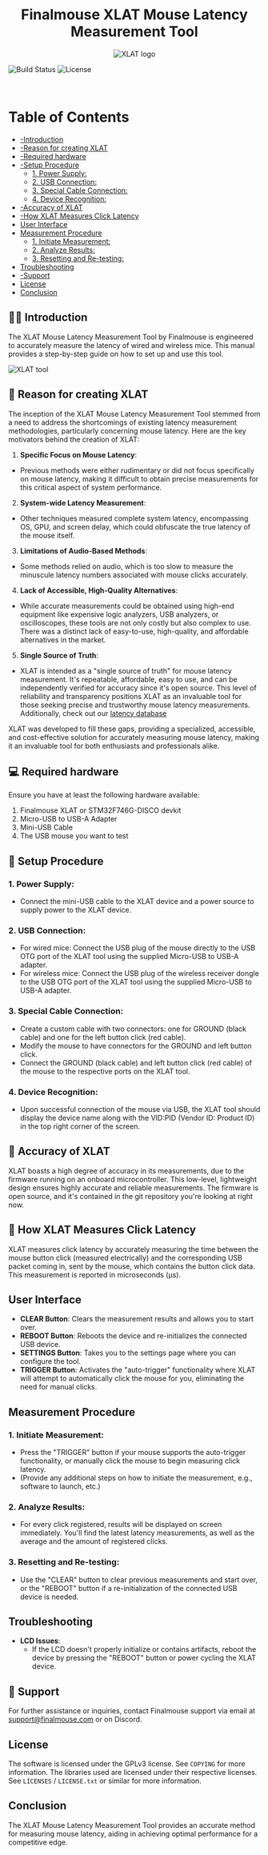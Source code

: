 <h1 align="center"> Finalmouse XLAT Mouse Latency Measurement Tool </h1>

<div align="center">

![XLAT logo](https://github.com/teamfinalmouse/xlat/blob/main/img/xlat_logo_black_33.png?raw=true)

</div>

![Build Status](https://github.com/teamfinalmouse/xlat/actions/workflows/build.yml/badge.svg)
![License](https://img.shields.io/badge/license-GPLv3-blue.svg)

<br>

# Table of Contents

- [-Introduction](#-introduction)
- [-Reason for creating XLAT](#-reason-for-creating-xlat)
- [-Required hardware](#-required-hardware)
- [-Setup Procedure](#-setup-procedure)
   * [1. Power Supply:](#1-power-supply)
   * [2. USB Connection: ](#2-usb-connection)
   * [3. Special Cable Connection:](#3-special-cable-connection)
   * [4. Device Recognition:](#4-device-recognition)
- [-Accuracy of XLAT](#-accuracy-of-xlat)
- [-How XLAT Measures Click Latency](#-how-xlat-measures-click-latency)
- [User Interface](#user-interface)
- [Measurement Procedure](#measurement-procedure)
   * [1. Initiate Measurement:](#1-initiate-measurement)
   * [2. Analyze Results:](#2-analyze-results)
   * [3. Resetting and Re-testing:](#3-resetting-and-re-testing)
- [Troubleshooting](#troubleshooting)
- [-Support](#-support)
- [License](#license)
- [Conclusion](#conclusion)

## 🙋‍♂️ Introduction
The XLAT Mouse Latency Measurement Tool by Finalmouse is engineered to accurately measure the latency of wired and wireless mice. This manual provides a step-by-step guide on how to set up and use this tool.

![XLAT tool](img/xlat_picture.png)

## 🤔 Reason for creating XLAT
The inception of the XLAT Mouse Latency Measurement Tool stemmed from a need to address the shortcomings of existing latency measurement methodologies, particularly concerning mouse latency. Here are the key motivators behind the creation of XLAT:

1. **Specific Focus on Mouse Latency**:
  - Previous methods were either rudimentary or did not focus specifically on mouse latency, making it difficult to obtain precise measurements for this critical aspect of system performance.

2. **System-wide Latency Measurement**:
  - Other techniques measured complete system latency, encompassing OS, GPU, and screen delay, which could obfuscate the true latency of the mouse itself.

3. **Limitations of Audio-Based Methods**:
  - Some methods relied on audio, which is too slow to measure the minuscule latency numbers associated with mouse clicks accurately.

4. **Lack of Accessible, High-Quality Alternatives**:
  - While accurate measurements could be obtained using high-end equipment like expensive logic analyzers, USB analyzers, or oscilloscopes, these tools are not only costly but also complex to use. There was a distinct lack of easy-to-use, high-quality, and affordable alternatives in the market.

5. **Single Source of Truth**:
  - XLAT is intended as a "single source of truth" for mouse latency measurement. It's repeatable, affordable, easy to use, and can be independently verified for accuracy since it's open source. This level of reliability and transparency positions XLAT as an invaluable tool for those seeking precise and trustworthy mouse latency measurements. Additionally, check out our [latency database](https://github.com/teamfinalmouse/xlat/wiki/Latency-database)

XLAT was developed to fill these gaps, providing a specialized, accessible, and cost-effective solution for accurately measuring mouse latency, making it an invaluable tool for both enthusiasts and professionals alike.


## 💻 Required hardware
Ensure you have at least the following hardware available:
1. Finalmouse XLAT or STM32F746G-DISCO devkit
2. Micro-USB to USB-A Adapter
3. Mini-USB Cable
4. The USB mouse you want to test

## 📗 Setup Procedure
### 1. Power Supply:
   - Connect the mini-USB cable to the XLAT device and a power source to supply power to the XLAT device.

### 2. USB Connection: 
   - For wired mice: Connect the USB plug of the mouse directly to the USB OTG port of the XLAT tool using the supplied Micro-USB to USB-A adapter.
   - For wireless mice: Connect the USB plug of the wireless receiver dongle to the USB OTG port of the XLAT tool using the supplied Micro-USB to USB-A adapter.

### 3. Special Cable Connection:
   - Create a custom cable with two connectors: one for GROUND (black cable) and one for the left button click (red cable).
   - Modify the mouse to have connectors for the GROUND and left button click.
   - Connect the GROUND (black cable) and left button click (red cable) of the mouse to the respective ports on the XLAT tool.

### 4. Device Recognition:
   - Upon successful connection of the mouse via USB, the XLAT tool should display the device name along with the VID:PID (Vendor ID: Product ID) in the top right corner of the screen.

## 🎯 Accuracy of XLAT
XLAT boasts a high degree of accuracy in its measurements, due to the firmware running on an onboard microcontroller. This low-level, lightweight design ensures highly accurate and reliable measurements.
The firmware is open source, and it's contained in the git repository you're looking at right now.

## 🤫 How XLAT Measures Click Latency
XLAT measures click latency by accurately measuring the time between the mouse button click (measured electrically) and the corresponding USB packet coming in, sent by the mouse, which contains the button click data. This measurement is reported in microseconds (µs).

##  User Interface
- **CLEAR Button**: Clears the measurement results and allows you to start over.
- **REBOOT Button**: Reboots the device and re-initializes the connected USB device.
- **SETTINGS Button**: Takes you to the settings page where you can configure the tool.
- **TRIGGER Button**: Activates the "auto-trigger" functionality where XLAT will attempt to automatically click the mouse for you, eliminating the need for manual clicks.

## Measurement Procedure
### 1. Initiate Measurement:
   - Press the "TRIGGER" button if your mouse supports the auto-trigger functionality, or manually click the mouse to begin measuring click latency.
   - (Provide any additional steps on how to initiate the measurement, e.g., software to launch, etc.)

### 2. Analyze Results:
   - For every click registered, results will be displayed on screen immediately. You'll find the latest latency measurements, as well as the average and the amount of registered clicks.

### 3. Resetting and Re-testing:
   - Use the "CLEAR" button to clear previous measurements and start over, or the "REBOOT" button if a re-initialization of the connected USB device is needed.

## Troubleshooting
- **LCD Issues**:
    - If the LCD doesn't properly initialize or contains artifacts, reboot the device by pressing the "REBOOT" button or power cycling the XLAT device.

## 💁 Support
For further assistance or inquiries, contact Finalmouse support via email at support@finalmouse.com or on Discord.

## License
The software is licensed under the GPLv3 license. See `COPYING` for more information.
The libraries used are licensed under their respective licenses. See `LICENSES` / `LICENSE.txt` or similar for more information.

## Conclusion
The XLAT Mouse Latency Measurement Tool provides an accurate method for measuring mouse latency, aiding in achieving optimal performance for a competitive edge.
